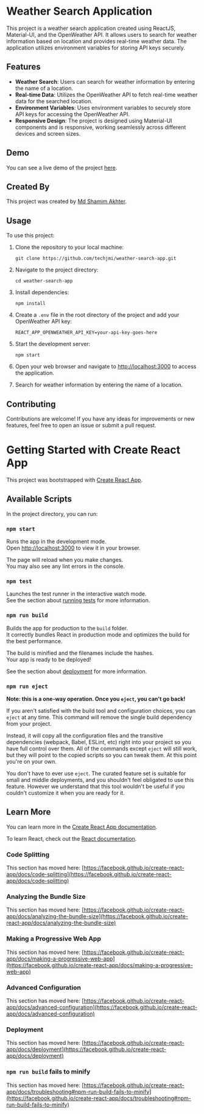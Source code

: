 # Weather Search Application

This project is a weather search application created using ReactJS, Material-UI, and the OpenWeather API. It allows users to search for weather information based on location and provides real-time weather data. The application utilizes environment variables for storing API keys securely.

## Features

- **Weather Search**: Users can search for weather information by entering the name of a location.
- **Real-time Data**: Utilizes the OpenWeather API to fetch real-time weather data for the searched location.
- **Environment Variables**: Uses environment variables to securely store API keys for accessing the OpenWeather API.
- **Responsive Design**: The project is designed using Material-UI components and is responsive, working seamlessly across different devices and screen sizes.

## Demo

You can see a live demo of the project [here](https://search-weather-x3o4.onrender.com/).

## Created By

This project was created by [Md Shamim Akhter](https://musical-mooncake-8fc409.netlify.app/).

## Usage

To use this project:

1. Clone the repository to your local machine:

    ```
    git clone https://github.com/techjmi/weather-search-app.git
    ```

2. Navigate to the project directory:

    ```
    cd weather-search-app
    ```

3. Install dependencies:

    ```
    npm install
    ```

4. Create a `.env` file in the root directory of the project and add your OpenWeather API key:

    ```
    REACT_APP_OPENWEATHER_API_KEY=your-api-key-goes-here
    ```

5. Start the development server:

    ```
    npm start
    ```

6. Open your web browser and navigate to [http://localhost:3000](http://localhost:3000) to access the application.

7. Search for weather information by entering the name of a location.

## Contributing

Contributions are welcome! If you have any ideas for improvements or new features, feel free to open an issue or submit a pull request.

# Getting Started with Create React App

This project was bootstrapped with [Create React App](https://github.com/facebook/create-react-app).

## Available Scripts

In the project directory, you can run:

### `npm start`

Runs the app in the development mode.\
Open [http://localhost:3000](http://localhost:3000) to view it in your browser.

The page will reload when you make changes.\
You may also see any lint errors in the console.

### `npm test`

Launches the test runner in the interactive watch mode.\
See the section about [running tests](https://facebook.github.io/create-react-app/docs/running-tests) for more information.

### `npm run build`

Builds the app for production to the `build` folder.\
It correctly bundles React in production mode and optimizes the build for the best performance.

The build is minified and the filenames include the hashes.\
Your app is ready to be deployed!

See the section about [deployment](https://facebook.github.io/create-react-app/docs/deployment) for more information.

### `npm run eject`

**Note: this is a one-way operation. Once you `eject`, you can't go back!**

If you aren't satisfied with the build tool and configuration choices, you can `eject` at any time. This command will remove the single build dependency from your project.

Instead, it will copy all the configuration files and the transitive dependencies (webpack, Babel, ESLint, etc) right into your project so you have full control over them. All of the commands except `eject` will still work, but they will point to the copied scripts so you can tweak them. At this point you're on your own.

You don't have to ever use `eject`. The curated feature set is suitable for small and middle deployments, and you shouldn't feel obligated to use this feature. However we understand that this tool wouldn't be useful if you couldn't customize it when you are ready for it.

## Learn More

You can learn more in the [Create React App documentation](https://facebook.github.io/create-react-app/docs/getting-started).

To learn React, check out the [React documentation](https://reactjs.org/).

### Code Splitting

This section has moved here: [https://facebook.github.io/create-react-app/docs/code-splitting](https://facebook.github.io/create-react-app/docs/code-splitting)

### Analyzing the Bundle Size

This section has moved here: [https://facebook.github.io/create-react-app/docs/analyzing-the-bundle-size](https://facebook.github.io/create-react-app/docs/analyzing-the-bundle-size)

### Making a Progressive Web App

This section has moved here: [https://facebook.github.io/create-react-app/docs/making-a-progressive-web-app](https://facebook.github.io/create-react-app/docs/making-a-progressive-web-app)

### Advanced Configuration

This section has moved here: [https://facebook.github.io/create-react-app/docs/advanced-configuration](https://facebook.github.io/create-react-app/docs/advanced-configuration)

### Deployment

This section has moved here: [https://facebook.github.io/create-react-app/docs/deployment](https://facebook.github.io/create-react-app/docs/deployment)

### `npm run build` fails to minify

This section has moved here: [https://facebook.github.io/create-react-app/docs/troubleshooting#npm-run-build-fails-to-minify](https://facebook.github.io/create-react-app/docs/troubleshooting#npm-run-build-fails-to-minify)
